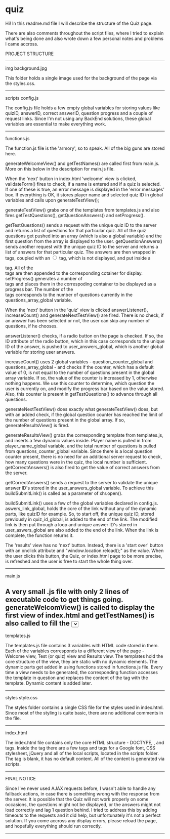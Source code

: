 # quiz

Hi!
In this readme.md file I will describe the structure of the Quiz page.

There are also comments throughout the script files, where I tried to explain what's being done and also wrote down
a few personal notes and problems I came accross.

PROJECT STRUCTURE

----------------------------------------------------------------------------------------------------------------
img
  background.jpg
 
This folder holds a single image used for the background of the page via the styles.css.

----------------------------------------------------------------------------------------------------------------

scripts
  config.js
  
 The config.js file holds a few empty global variables for storing values like quizID, answerID, correct answerID, 
 question progress and a couple of request links. Since I'm not using any BackEnd solutions, these global variables are 
 essential to make everything work.
 
----------------------------------------------------------------------------------------------------------------

  functions.js
  
 The function.js file is the 'armory', so to speak. All of the big guns are stored here.
 
 generateWelcomeView() and getTestNames() are called first from main.js. More on this below in the description for main.js file.
 
 When the 'next' button in index.html 'welcome' view is clicked, validateForm() fires to check, if a name is entered and 
 if a quiz is selected. If one of these is true, an error message is displayed in the 'error messages' box. If everything is 
 OK, it stores player name and selected quiz ID in global variables and calls upon generateTestView();
 
 generateTestView() grabs one of the templates from templates.js and also fires getTestQuestions(), getQuestionAnswers() and 
 setProgress().
 
 getTestQuestions() sends a request with the unique quiz ID to the server and returns a list of questions for that particular quiz. 
 All of the quiz questions get pushed into an array (which is also a global variable) and the first question from the array 
 is displayed to the user.
 getQuestionAnswers() sends another request with the unique quiz ID to the server and returns a list of answers for that particular 
 quiz. The answers are then wrapped in <label> tags, coupled with an <input type="radio"> tag, which is not displayed, and put 
 inside a <div> tag. All of the <div> tags are then appended to the corresponding cotainer for display.
 setProgress() generates a number of <div> tags and places them in the correspoding container to be displayed as a progress bar. 
 The number of the <div> tags corresponds to the number of questions currently in the questions_array_global variable.
  
  When the 'next' button in the 'quiz' view is clicked answerListener(), increaseCount() and generateNextTestView() are fired. There 
  is no check, if an answer has been selected or not, the user can skip any number of questions, if he chooses.
  
  answerListener() checks, if a radio button on the page is checked. If so, the ID attribute of the radio button, which in this 
  case corresponds to the unique ID of the answer, is pushed to user_answers_global, which is another global variable for storing 
  user answers.
  
  increaseCount() uses 2 global variables - question_counter_global and questions_array_global - and checks if the counter, which 
  has a default value of 0, is not equal to the number of questions present in the global array variable. If so, the value of the 
  counter is increased by 1, otherwise nothing happens. We use this counter to determine, which question the user is currently on, 
  and modify the progress bar based on the value stored. Also, this counter is present in getTestQuestions() to advance through 
  all questions.
  
  generateNextTestView() does exactly what generateTestView() does, but with an added check, if the global question counter has 
  reached the limit of the number of questions present in the global array. If so, generateResultsView() is fired.
  
  generateResultsView() grabs the corresponding template from templates.js, and inserts a few dynamic values inside. Player name 
  is pulled in from player_name_global variable, and the total number of questions is pulled from questions_counter_global variable. 
  Since there is a local question counter present, there is no need for an additional server request to check, how many questions 
  were in the quiz, the local number is sufficient. getCorrectAnswers() is also fired to get the value of correct answers from the 
  server.
  
  getCorrectAnswers() sends a request to the server to validate the unique answer ID's stored in the user_answers_global variable. To 
  achieve this buildSubmitLink() is called as a parameter of xhr.open().
  
  buildSubmitLink() uses a few of the global variables declared in config.js. aswers_link_global, holds the core of the link without 
  any of the dynamic parts, like quizID for example. So, to start off, the unique quiz ID, stored previously in quiz_id_global, 
  is added to the end of the link. The modified link is then put through a loop and unique answer ID's stored in user_aswers_global 
  are also added to the end of the link. When the link is complete, the function returns it.
  
  The 'results' view has no 'next' button. Instead, there is a 'start over' button with an onclick attribute and
  "window.location.reload();" as the value. When the user clicks this button, the Quiz, or index.html page to be more precise, 
  is refreshed and the user is free to start the whole thing over.
 
----------------------------------------------------------------------------------------------------------------

  main.js
  
A very small .js file with only 2 lines of executable code to get things going. generateWelcomView() is called to display
the first view of index.html and getTestNames() is also called to fill the <select> tag with a list of available quizzes.
The rest of the flow is carried on from within other functions, for example, the next function in line to be executed
is validateForm(), which checks if a name is entered and if a quiz is selected, and if they are, calls for generateTestView(),
which carries the flow further.
----------------------------------------------------------------------------------------------------------------

  templates.js
  
 The templates.js file contains 3 variables with HTML code stored in them. Each of the variables corresponds to a 
 different view of the page - Welcome view, Test (or quiz) view and Results view. The templates hold the core structure
 of the view, they are static with no dynamic elements. The dynamic parts get added in using functions stored in functions.js
 file. Every time a view needs to be generated, the corresponding function accesses the template in question and replaces 
 the content of the <body> tag with the template. Dynamic content is added later.
  
----------------------------------------------------------------------------------------------------------------

styles
  style.css
  
 The styles folder contains a single CSS file for the styles used in index.html. Since most of the styling is quite basic,
 there are no additional comments in the file.
 
----------------------------------------------------------------------------------------------------------------

index.html

The index.html file contains only the core HTML structure - DOCTYPE, <html>, <head> and <body> tags. Inside the <head> tag
there are a few <meta> tags and <link> tags for a Google font, CSS stylesheet, jQuery and all of the local scripts, located in 
the scripts folder. The <body> tag is blank, it has no default content. All of the content is generated via scripts.
  
----------------------------------------------------------------------------------------------------------------

FINAL NOTICE

Since I've never used AJAX requests before, I wasn't able to handle any fallback actions, in case there is something 
wrong with the response from the server. It is possible that the Quiz will not work properly on some occasions, the questions 
might not be displayed, or the answers might not load correctly and lag 1 question behind. I tried to address this by adding 
timeouts to the requests and it did help, but unfortunately it's not a perfect solution. If you come accross any display errors, please reload the page, and hopefully everything should run correctly.

----------------------------------------------------------------------------------------------------------------

